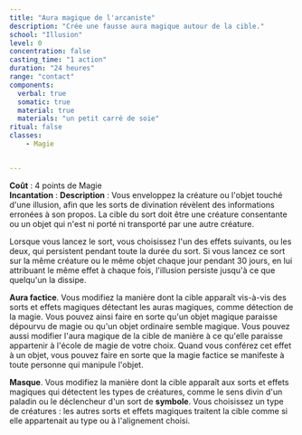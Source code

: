 ```yaml
---
title: "Aura magique de l'arcaniste"
description: "Crée une fausse aura magique autour de la cible."
school: "Illusion"
level: 0
concentration: false
casting_time: "1 action"
duration: "24 heures"
range: "contact"
components:
  verbal: true
  somatic: true
  material: true
  materials: "un petit carré de soie"
ritual: false
classes:
    - Magie


---
```

**Coût** : 4 points de Magie  
**Incantation** : 
**Description** : Vous enveloppez la créature ou l'objet touché d'une illusion, afin que les sorts de divination révèlent des informations erronées à son propos. La cible du sort doit être une créature consentante ou un objet qui n'est ni porté ni transporté par une autre créature.

Lorsque vous lancez le sort, vous choisissez l'un des effets suivants, ou les deux, qui persistent pendant toute la durée du sort. Si vous lancez ce sort sur la même créature ou le même objet chaque jour pendant 30 jours, en lui attribuant le même effet à chaque fois, l'illusion persiste jusqu'à ce que quelqu'un la dissipe.

**Aura factice**. Vous modifiez la manière dont la cible apparaît vis-à-vis des sorts et effets magiques détectant les auras magiques, comme détection de la magie. Vous pouvez ainsi faire en sorte qu'un objet magique paraisse dépourvu de magie ou qu'un objet ordinaire semble magique. Vous pouvez aussi modifier l'aura magique de la cible de manière à ce qu'elle paraisse appartenir à l'école de magie de votre choix. Quand vous conférez cet effet à un objet, vous pouvez faire en sorte que la magie factice se manifeste à toute personne qui manipule l'objet.

**Masque**. Vous modifiez la manière dont la cible apparaît aux sorts et effets magiques qui détectent les types de créatures, comme le sens divin d'un paladin ou le déclencheur d'un sort de **symbole**. Vous choisissez un type de créatures : les autres sorts et effets magiques traitent la cible comme si elle appartenait au type ou à l'alignement choisi.
